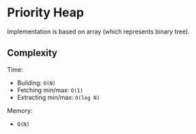 # Priority Heap

Implementation is based on array (which represents binary tree).

## Complexity

Time:

* Building: `O(N)`
* Fetching min/max: `O(1)`
* Extracting min/max: `O(log N)`

Memory: 
* `O(N)`
